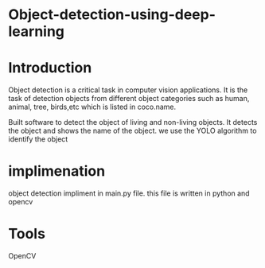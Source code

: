 # Object-detection-using-deep-learning
# Introduction
Object detection is a critical task in computer vision applications. It is the task of detection objects from different object categories such as human, animal, tree, birds,etc which is listed in coco.name.

Built software to detect the object of living and non-living objects. It detects the object and shows the name of the object. we use the YOLO algorithm to identify the object
# implimenation
object detection impliment in  main.py file. this file is written in python and opencv  
# Tools
OpenCV
